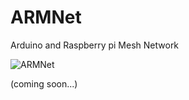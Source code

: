 # ARMNet
Arduino and Raspberry pi Mesh Network

![ARMNet](https://user-images.githubusercontent.com/43869367/58446119-db786280-80d5-11e9-8670-a667b0fff479.png)

(coming soon...)
